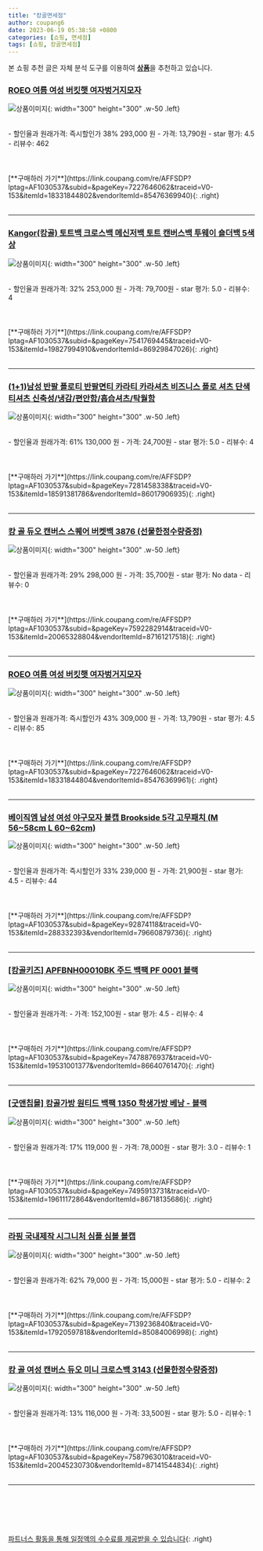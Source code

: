 ```yaml
---
title: "캉골면세점"
author: coupang6
date: 2023-06-19 05:38:58 +0800
categories: [쇼핑, 면세점]
tags: [쇼핑, 캉골면세점]
---
```


본 쇼핑 추천 글은 자체 분석 도구를 이용하여 [**상품**](https://link.coupang.com/a/bao1ui)을 추천하고 있습니다.

### [ROEO 여름 여성 버킷햇 여자벙거지모자](https://link.coupang.com/re/AFFSDP?lptag=AF1030537&subid=&pageKey=7227646062&traceid=V0-153&itemId=18331844802&vendorItemId=85476369940)

![상품이미지](https://thumbnail6.coupangcdn.com/thumbnails/remote/230x230ex/image/vendor_inventory/ef96/202fca0cfc1c31da5e967cd73a67bfa21282e8513ef1d3f4edfd5d1d22bd.jpg){: width="300" height="300" .w-50 .left}


<br>
- 할인율과 원래가격: 즉시할인가 38%  293,000   원
- 가격: 13,790원
- star 평가: 4.5
- 리뷰수: 462
<br>
<br>
<br>
<br>
[**구매하러 가기**](https://link.coupang.com/re/AFFSDP?lptag=AF1030537&subid=&pageKey=7227646062&traceid=V0-153&itemId=18331844802&vendorItemId=85476369940){: .right}
<br>
<br>

---

### [Kangor(캉골) 토트백 크로스백 메신저백 토트 캔버스백 투웨이 숄더백 5색상](https://link.coupang.com/re/AFFSDP?lptag=AF1030537&subid=&pageKey=7541769445&traceid=V0-153&itemId=19827994910&vendorItemId=86929847026)

![상품이미지](https://thumbnail8.coupangcdn.com/thumbnails/remote/230x230ex/image/vendor_inventory/c177/1181272f685d3fd77224c579e8150252b237114876a737fcd42c4ac87126.jpg){: width="300" height="300" .w-50 .left}


<br>
- 할인율과 원래가격: 32%  253,000   원
- 가격: 79,700원
- star 평가: 5.0
- 리뷰수: 4
<br>
<br>
<br>
<br>
[**구매하러 가기**](https://link.coupang.com/re/AFFSDP?lptag=AF1030537&subid=&pageKey=7541769445&traceid=V0-153&itemId=19827994910&vendorItemId=86929847026){: .right}
<br>
<br>

---

### [(1+1)남성 반팔 폴로티 반팔면티 카라티 카라셔츠 비즈니스 폴로 셔츠 단색 티셔츠 신축성/냉감/편안함/흡습셔츠/탁월함](https://link.coupang.com/re/AFFSDP?lptag=AF1030537&subid=&pageKey=7281458338&traceid=V0-153&itemId=18591381786&vendorItemId=86017906935)

![상품이미지](https://thumbnail7.coupangcdn.com/thumbnails/remote/230x230ex/image/vendor_inventory/6b8e/ebcf593af3c5a44d79ae1c592702d5fe9f8a84efeff51a433282a68685bd.jpeg){: width="300" height="300" .w-50 .left}


<br>
- 할인율과 원래가격: 61%  130,000   원
- 가격: 24,700원
- star 평가: 5.0
- 리뷰수: 4
<br>
<br>
<br>
<br>
[**구매하러 가기**](https://link.coupang.com/re/AFFSDP?lptag=AF1030537&subid=&pageKey=7281458338&traceid=V0-153&itemId=18591381786&vendorItemId=86017906935){: .right}
<br>
<br>

---

### [캉 골 듀오 캔버스 스퀘어 버켓백 3876 (선물한정수량증정)](https://link.coupang.com/re/AFFSDP?lptag=AF1030537&subid=&pageKey=7592282914&traceid=V0-153&itemId=20065328804&vendorItemId=87161217518)

![상품이미지](https://thumbnail10.coupangcdn.com/thumbnails/remote/230x230ex/image/vendor_inventory/2c69/654ae354775336005ca6a4ba658f03bdbcb1fc1d971d2bee36907d8ccfc6.jpg){: width="300" height="300" .w-50 .left}


<br>
- 할인율과 원래가격: 29%  298,000   원
- 가격: 35,700원
- star 평가: No data
- 리뷰수: 0
<br>
<br>
<br>
<br>
[**구매하러 가기**](https://link.coupang.com/re/AFFSDP?lptag=AF1030537&subid=&pageKey=7592282914&traceid=V0-153&itemId=20065328804&vendorItemId=87161217518){: .right}
<br>
<br>

---

### [ROEO 여름 여성 버킷햇 여자벙거지모자](https://link.coupang.com/re/AFFSDP?lptag=AF1030537&subid=&pageKey=7227646062&traceid=V0-153&itemId=18331844804&vendorItemId=85476369961)

![상품이미지](https://thumbnail8.coupangcdn.com/thumbnails/remote/230x230ex/image/vendor_inventory/845a/c611c31787fafe10260c99896bfeec0ff1fd38245042078960d8b51b8243.jpg){: width="300" height="300" .w-50 .left}


<br>
- 할인율과 원래가격: 즉시할인가 43%  309,000   원
- 가격: 13,790원
- star 평가: 4.5
- 리뷰수: 85
<br>
<br>
<br>
<br>
[**구매하러 가기**](https://link.coupang.com/re/AFFSDP?lptag=AF1030537&subid=&pageKey=7227646062&traceid=V0-153&itemId=18331844804&vendorItemId=85476369961){: .right}
<br>
<br>

---

### [베이직엠 남성 여성 야구모자 볼캡 Brookside 5각 고무패치 (M 56~58cm L 60~62cm)](https://link.coupang.com/re/AFFSDP?lptag=AF1030537&subid=&pageKey=92874118&traceid=V0-153&itemId=288332393&vendorItemId=79660879736)

![상품이미지](https://thumbnail7.coupangcdn.com/thumbnails/remote/230x230ex/image/vendor_inventory/4854/4c39ff08c5746c919732c1ccf89f567d33b964296e02222fca85da126b28.jpg){: width="300" height="300" .w-50 .left}


<br>
- 할인율과 원래가격: 즉시할인가 33%  239,000   원
- 가격: 21,900원
- star 평가: 4.5
- 리뷰수: 44
<br>
<br>
<br>
<br>
[**구매하러 가기**](https://link.coupang.com/re/AFFSDP?lptag=AF1030537&subid=&pageKey=92874118&traceid=V0-153&itemId=288332393&vendorItemId=79660879736){: .right}
<br>
<br>

---

### [[캉골키즈] APFBNH00010BK 주드 백팩 PF 0001 블랙](https://link.coupang.com/re/AFFSDP?lptag=AF1030537&subid=&pageKey=7478876937&traceid=V0-153&itemId=19531001377&vendorItemId=86640761470)

![상품이미지](https://thumbnail10.coupangcdn.com/thumbnails/remote/230x230ex/image/vendor_inventory/2b7b/474fbed3f3e526b22fc2e48f3a7bc5bd00e632077d66ccbc8dddcb035771.jpg){: width="300" height="300" .w-50 .left}


<br>
- 할인율과 원래가격: 
- 가격: 152,100원
- star 평가: 4.5
- 리뷰수: 4
<br>
<br>
<br>
<br>
[**구매하러 가기**](https://link.coupang.com/re/AFFSDP?lptag=AF1030537&subid=&pageKey=7478876937&traceid=V0-153&itemId=19531001377&vendorItemId=86640761470){: .right}
<br>
<br>

---

### [[굿앤칩몰] 캉골가방 원티드 백팩 1350 학생가방 베낭 - 블랙](https://link.coupang.com/re/AFFSDP?lptag=AF1030537&subid=&pageKey=7495913731&traceid=V0-153&itemId=19611172864&vendorItemId=86718135686)

![상품이미지](https://thumbnail7.coupangcdn.com/thumbnails/remote/230x230ex/image/vendor_inventory/1457/87d16901923307ad2393852b9903480c5825e26dd2b97b7268ca91961d1d.jpg){: width="300" height="300" .w-50 .left}


<br>
- 할인율과 원래가격: 17%  119,000   원
- 가격: 78,000원
- star 평가: 3.0
- 리뷰수: 1
<br>
<br>
<br>
<br>
[**구매하러 가기**](https://link.coupang.com/re/AFFSDP?lptag=AF1030537&subid=&pageKey=7495913731&traceid=V0-153&itemId=19611172864&vendorItemId=86718135686){: .right}
<br>
<br>

---

### [라핑 국내제작 시그니처 심플 심볼 볼캡](https://link.coupang.com/re/AFFSDP?lptag=AF1030537&subid=&pageKey=7139236840&traceid=V0-153&itemId=17920597818&vendorItemId=85084006998)

![상품이미지](https://thumbnail6.coupangcdn.com/thumbnails/remote/230x230ex/image/vendor_inventory/a6d4/64417f1e9b7e73982320492ccd80296fdd7a8aca1a7e67c31d45a66bab9f.jpg){: width="300" height="300" .w-50 .left}


<br>
- 할인율과 원래가격: 62%  79,000   원
- 가격: 15,000원
- star 평가: 5.0
- 리뷰수: 2
<br>
<br>
<br>
<br>
[**구매하러 가기**](https://link.coupang.com/re/AFFSDP?lptag=AF1030537&subid=&pageKey=7139236840&traceid=V0-153&itemId=17920597818&vendorItemId=85084006998){: .right}
<br>
<br>

---

### [캉 골 여성 캔버스 듀오 미니 크로스백 3143 (선물한정수량증정)](https://link.coupang.com/re/AFFSDP?lptag=AF1030537&subid=&pageKey=7587963010&traceid=V0-153&itemId=20045230730&vendorItemId=87141544834)

![상품이미지](https://thumbnail7.coupangcdn.com/thumbnails/remote/230x230ex/image/vendor_inventory/f0f6/e93c36ac5c32276cc6653814cdc46984c08cecb7d029c3bc4c1f25f6a55e.jpg){: width="300" height="300" .w-50 .left}


<br>
- 할인율과 원래가격: 13%  116,000   원
- 가격: 33,500원
- star 평가: 5.0
- 리뷰수: 1
<br>
<br>
<br>
<br>
[**구매하러 가기**](https://link.coupang.com/re/AFFSDP?lptag=AF1030537&subid=&pageKey=7587963010&traceid=V0-153&itemId=20045230730&vendorItemId=87141544834){: .right}
<br>
<br>

---
<br><br><br><br><br> [파트너스 활동을 통해 일정액의 수수료를 제공받을 수 있습니다](https://link.coupang.com/a/bao1ui){: .right}